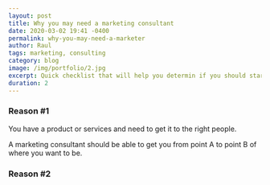 ```yaml
---
layout: post
title: Why you may need a marketing consultant
date: 2020-03-02 19:41 -0400
permalink: why-you-may-need-a-marketer
author: Raul
tags: marketing, consulting
category: blog
image: /img/portfolio/2.jpg
excerpt: Quick checklist that will help you determin if you should start looking for a marketing consultant.
duration: 2
---
```


### Reason #1

You have a product or services and need to get it to the right people.

A marketing consultant should be able to get you from point A to point B of where you want to be. 

### Reason #2
